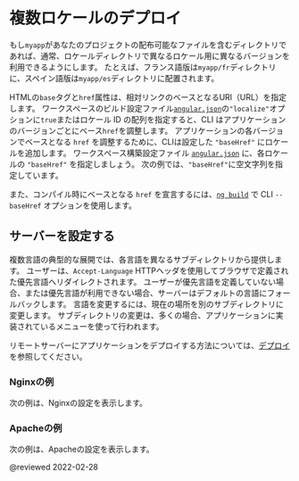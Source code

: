 # 複数ロケールのデプロイ

もし`myapp`があなたのプロジェクトの配布可能なファイルを含むディレクトリであれば、通常、ロケールディレクトリで異なるロケール用に異なるバージョンを利用できるようにします。
たとえば、フランス語版は`myapp/fr`ディレクトリに、スペイン語版は`myapp/es`ディレクトリに配置されます。

HTMLの`base`タグと`href`属性は、相対リンクのベースとなるURI（URL）を指定します。
ワークスペースのビルド設定ファイル[`angular.json`][AioGuideWorkspaceConfig]の`"localize"`オプションに`true`またはロケール ID の配列を指定すると、CLI はアプリケーションのバージョンごとにベース`href`を調整します。
アプリケーションの各バージョンでベースとなる `href` を調整するために、CLIは設定した `"baseHref"` にロケールを追加します。
ワークスペース構築設定ファイル [`angular.json`][AioGuideWorkspaceConfig] に、各ロケールの `"baseHref"` を指定しましょう。
次の例では、`"baseHref"`に空文字列を指定しています。

<code-example header="angular.json" path="i18n/angular.json" region="i18n-baseHref"></code-example>

また、コンパイル時にベースとなる `href` を宣言するには、[`ng build`][AioCliBuild] で CLI `--baseHref` オプションを使用します。

## サーバーを設定する

複数言語の典型的な展開では、各言語を異なるサブディレクトリから提供します。
ユーザーは、`Accept-Language` HTTPヘッダを使用してブラウザで定義された優先言語へリダイレクトされます。
ユーザーが優先言語を定義していない場合、または優先言語が利用できない場合、サーバーはデフォルトの言語にフォールバックします。
言語を変更するには、現在の場所を別のサブディレクトリに変更します。
サブディレクトリの変更は、多くの場合、アプリケーションに実装されているメニューを使って行われます。

<div class="alert is-helpful">

リモートサーバーにアプリケーションをデプロイする方法については、[デプロイ][AioGuideDeployment]を参照してください。

</div>

### Nginxの例

次の例は、Nginxの設定を表示します。

<code-example path="i18n/doc-files/nginx.conf" language="nginx"></code-example>

### Apacheの例

次の例は、Apacheの設定を表示します。

<code-example path="i18n/doc-files/apache2.conf" language="apache"></code-example>

<!-- links -->

[AioCliBuild]: cli/build "ng build | CLI | Angular"

[AioGuideDeployment]: guide/deployment "Deployment | Angular"

[AioGuideWorkspaceConfig]: guide/workspace-config "Angular workspace configuration | Angular"

<!-- external links -->

<!-- end links -->

@reviewed 2022-02-28
